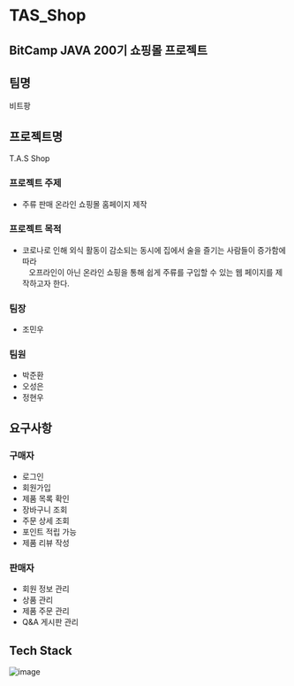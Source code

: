 # TAS_Shop

## BitCamp JAVA 200기 쇼핑몰 프로젝트

## 팀명
   비트팡

## 프로젝트명 
   T.A.S Shop

### 프로젝트 주제 
- 주류 판매 온라인 쇼핑몰 홈페이지 제작

### 프로젝트 목적 
- 코로나로 인해 외식 활동이 감소되는 동시에 집에서 술을 즐기는 사람들이 증가함에 따라 <br>
&nbsp;&nbsp;&nbsp;오프라인이 아닌 온라인 쇼핑을 통해 쉽게 주류를 구입할 수 있는 웹 페이지를 제작하고자 한다. 

### 팀장
 - 조민우
 
 ### 팀원
 - 박준환
 - 오성은
 - 정현우
 
 ## 요구사항
 
 ### 구매자
 - 로그인
 - 회원가입
 - 제품 목록 확인
 - 장바구니 조회
 - 주문 상세 조회
 - 포인트 적립 가능
 - 제품 리뷰 작성
 
 ### 판매자
 - 회원 정보 관리
 - 상품 관리
 - 제품 주문 관리
 - Q&A 게시판 관리

## Tech Stack
![image](https://user-images.githubusercontent.com/73814488/129438763-95aff4e1-2eb4-4417-9adf-0cfbec48c0d3.png)

 
